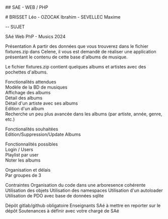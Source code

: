 ## SAE - WEB / PHP

# BRISSET Léo - OZOCAK Ibrahim - SEVELLEC Maxime

-- SUJET

SAé Web PhP - Musics 2024

Présentation
A partir des données que vous trouverez dans le fichier fixtures.zip dans Celene, il vous est demandé de
réaliser une application présentant le contenu de cette base d'albums de musique. 

Le fichier fixtures.zip contient quelques albums et artistes avec des pochettes d'albums. 

Fonctionalités attendues  
Modèle de la BD de musiques    
Affichage des albums  
Détail des albums  
Détail d'un artiste avec ses albums  
Edition d'un album  
Recherche un peu plus avancée dans les albums (par artiste, année, genre, etc.)  

Fonctionalités souhaitées  
Edition/Suppression/Update Albums  

Fonctionnalités possibles  
Login / Users  
Playlist par user  
Noter les albums  

Organisation et délais  
Par groupes de 3  

Contraintes
Organisation du code dans une arboresence cohérente
Utilisation des objets
Utilisation des namespaces
Utilisation d'un autoloader
Utilisation de PDO avec base de données sqlite

Dépôt gitlab/github obligatoire 
Enseignants SAé à mettre en reporter sur le dépôt
Soutenances à définir avec votre chargé de SAé

